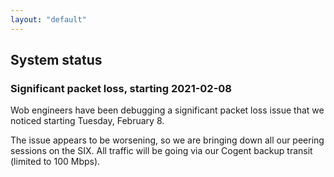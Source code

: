 ```yaml
---
layout: "default"
---
```


## System status

### Significant packet loss, starting 2021-02-08

Wob engineers have been debugging a significant packet loss issue that we noticed starting Tuesday, February 8.

The issue appears to be worsening, so we are bringing down all our peering sessions on the SIX. All traffic will be going via our Cogent backup transit (limited to 100 Mbps).
